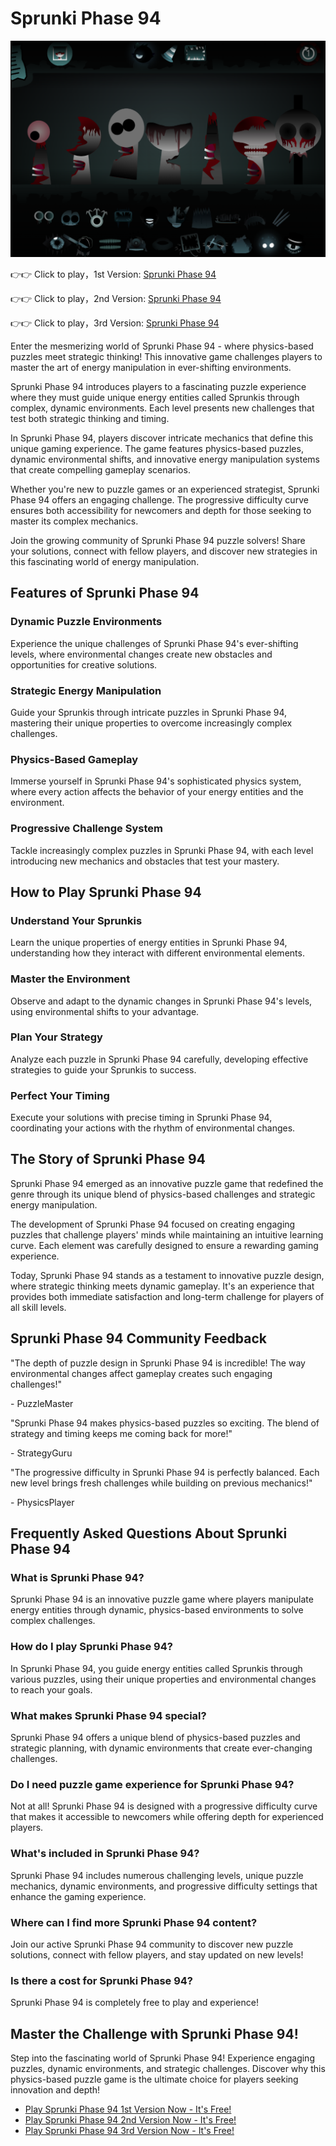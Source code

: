 # Sprunki Phase 94

![Sprunki Phase 94](https://raw.githubusercontent.com/sprunkiscrunkly/sprunki-phase-94/refs/heads/main/sprunki-phase-94.png "Sprunki Phase 94")

👉👉 Click to play，1st Version: [Sprunki Phase 94](https://sprunksters.com/sprunki-phase-94/ "Sprunki Phase 94")

👉👉 Click to play，2nd Version: [Sprunki Phase 94](https://sprunkiscrunkly.com/sprunki-phase-94/ "Sprunki Phase 94")

👉👉 Click to play，3rd Version: [Sprunki Phase 94](https://sprunkipyramixed.com/sprunki-phase-94/ "Sprunki Phase 94")

Enter the mesmerizing world of Sprunki Phase 94 - where physics-based puzzles meet strategic thinking! This innovative game challenges players to master the art of energy manipulation in ever-shifting environments.

Sprunki Phase 94 introduces players to a fascinating puzzle experience where they must guide unique energy entities called Sprunkis through complex, dynamic environments. Each level presents new challenges that test both strategic thinking and timing.

In Sprunki Phase 94, players discover intricate mechanics that define this unique gaming experience. The game features physics-based puzzles, dynamic environmental shifts, and innovative energy manipulation systems that create compelling gameplay scenarios.

Whether you're new to puzzle games or an experienced strategist, Sprunki Phase 94 offers an engaging challenge. The progressive difficulty curve ensures both accessibility for newcomers and depth for those seeking to master its complex mechanics.

Join the growing community of Sprunki Phase 94 puzzle solvers! Share your solutions, connect with fellow players, and discover new strategies in this fascinating world of energy manipulation.

## Features of Sprunki Phase 94

### Dynamic Puzzle Environments

Experience the unique challenges of Sprunki Phase 94's ever-shifting levels, where environmental changes create new obstacles and opportunities for creative solutions.

### Strategic Energy Manipulation

Guide your Sprunkis through intricate puzzles in Sprunki Phase 94, mastering their unique properties to overcome increasingly complex challenges.

### Physics-Based Gameplay

Immerse yourself in Sprunki Phase 94's sophisticated physics system, where every action affects the behavior of your energy entities and the environment.

### Progressive Challenge System

Tackle increasingly complex puzzles in Sprunki Phase 94, with each level introducing new mechanics and obstacles that test your mastery.

## How to Play Sprunki Phase 94

### Understand Your Sprunkis

Learn the unique properties of energy entities in Sprunki Phase 94, understanding how they interact with different environmental elements.

### Master the Environment

Observe and adapt to the dynamic changes in Sprunki Phase 94's levels, using environmental shifts to your advantage.

### Plan Your Strategy

Analyze each puzzle in Sprunki Phase 94 carefully, developing effective strategies to guide your Sprunkis to success.

### Perfect Your Timing

Execute your solutions with precise timing in Sprunki Phase 94, coordinating your actions with the rhythm of environmental changes.

## The Story of Sprunki Phase 94

Sprunki Phase 94 emerged as an innovative puzzle game that redefined the genre through its unique blend of physics-based challenges and strategic energy manipulation.

The development of Sprunki Phase 94 focused on creating engaging puzzles that challenge players' minds while maintaining an intuitive learning curve. Each element was carefully designed to ensure a rewarding gaming experience.

Today, Sprunki Phase 94 stands as a testament to innovative puzzle design, where strategic thinking meets dynamic gameplay. It's an experience that provides both immediate satisfaction and long-term challenge for players of all skill levels.

## Sprunki Phase 94 Community Feedback

"The depth of puzzle design in Sprunki Phase 94 is incredible! The way environmental changes affect gameplay creates such engaging challenges!"

\- PuzzleMaster

"Sprunki Phase 94 makes physics-based puzzles so exciting. The blend of strategy and timing keeps me coming back for more!"

\- StrategyGuru

"The progressive difficulty in Sprunki Phase 94 is perfectly balanced. Each new level brings fresh challenges while building on previous mechanics!"

\- PhysicsPlayer

## Frequently Asked Questions About Sprunki Phase 94

### What is Sprunki Phase 94?

Sprunki Phase 94 is an innovative puzzle game where players manipulate energy entities through dynamic, physics-based environments to solve complex challenges.

### How do I play Sprunki Phase 94?

In Sprunki Phase 94, you guide energy entities called Sprunkis through various puzzles, using their unique properties and environmental changes to reach your goals.

### What makes Sprunki Phase 94 special?

Sprunki Phase 94 offers a unique blend of physics-based puzzles and strategic planning, with dynamic environments that create ever-changing challenges.

### Do I need puzzle game experience for Sprunki Phase 94?

Not at all! Sprunki Phase 94 is designed with a progressive difficulty curve that makes it accessible to newcomers while offering depth for experienced players.

### What's included in Sprunki Phase 94?

Sprunki Phase 94 includes numerous challenging levels, unique puzzle mechanics, dynamic environments, and progressive difficulty settings that enhance the gaming experience.

### Where can I find more Sprunki Phase 94 content?

Join our active Sprunki Phase 94 community to discover new puzzle solutions, connect with fellow players, and stay updated on new levels!

### Is there a cost for Sprunki Phase 94?

Sprunki Phase 94 is completely free to play and experience!

## Master the Challenge with Sprunki Phase 94!

Step into the fascinating world of Sprunki Phase 94! Experience engaging puzzles, dynamic environments, and strategic challenges. Discover why this physics-based puzzle game is the ultimate choice for players seeking innovation and depth!

- [Play Sprunki Phase 94 1st Version Now - It's Free!](https://sprunksters.com/sprunki-phase-94/)
- [Play Sprunki Phase 94 2nd Version Now - It's Free!](https://sprunkiscrunkly.com/sprunki-phase-94/)
- [Play Sprunki Phase 94 3rd Version Now - It's Free!](https://sprunkipyramixed.com/sprunki-phase-94/)
